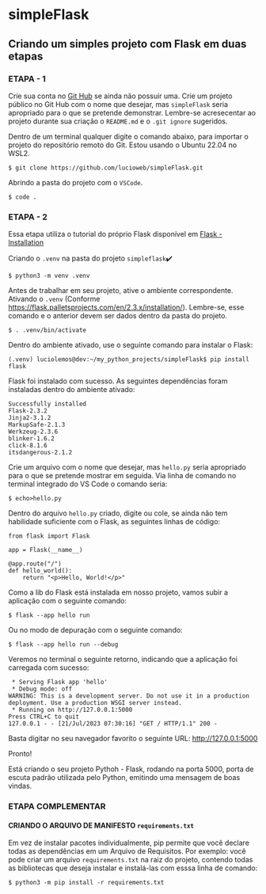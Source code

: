 # simpleFlask
## Criando um simples projeto com Flask em duas etapas
### ETAPA - 1

Crie sua conta no [Git Hub](https://github.com/)  se ainda não possuir uma.
Crie um projeto público no Git Hub com o nome que desejar, mas `simpleFlask` seria apropriado para o que se pretende demonstrar.
Lembre-se acresecentar ao projeto durante sua criação o `README.md` e o `.git ignore` sugeridos. 

Dentro de um terminal qualquer digite o comando abaixo, para importar o projeto do repositório remoto do Git.
Estou usando o Ubuntu 22.04 no WSL2.
```
$ git clone https://github.com/lucioweb/simpleFlask.git
```

Abrindo a pasta do projeto com o `VSCode`.
```
$ code .
```
### ETAPA - 2
Essa etapa utiliza o tutorial do próprio Flask disponível em [Flask - Installation](https://flask.palletsprojects.com/en/2.3.x/installation/#dependencies)

Criando o `.venv` na pasta do projeto `simpleflask`✔️
```
$ python3 -m venv .venv
```

Antes de trabalhar em seu projeto, ative o ambiente correspondente.
Ativando o `.venv` (Conforme https://flask.palletsprojects.com/en/2.3.x/installation/). 
Lembre-se, esse comando e o anterior devem ser dados dentro da pasta do projeto.
```
$ . .venv/bin/activate
```

Dentro do ambiente ativado, use o seguinte comando para instalar o Flask:
```
(.venv) luciolemos@dev:~/my_python_projects/simpleFlask$ pip install flask
```
Flask foi instalado com sucesso. As seguintes dependências foram instaladas dentro do ambiente ativado:
```
Successfully installed 
Flask-2.3.2 
Jinja2-3.1.2 
MarkupSafe-2.1.3 
Werkzeug-2.3.6 
blinker-1.6.2 
click-8.1.6 
itsdangerous-2.1.2
```
Crie um arquivo com o nome que desejar, mas `hello.py` seria apropriado para o que se pretende mostrar em seguida.
Via linha de comando no terminal integrado do VS Code o comando seria:
```
$ echo>hello.py
```
Dentro do arquivo `hello.py` criado, digite ou cole, se ainda não tem habilidade suficiente com o Flask, as seguintes linhas de código:
```
from flask import Flask

app = Flask(__name__)

@app.route("/")
def hello_world():
    return "<p>Hello, World!</p>"
```
Como a lib do Flask está instalada em nosso projeto, vamos subir a aplicação com o seguinte comando:
```
$ flask --app hello run
```

Ou no modo de depuração com o seguinte comando:
```
$ flask --app hello run --debug
```

Veremos no terminal o seguinte retorno, indicando que a aplicação foi carregada com sucesso:
```
 * Serving Flask app 'hello'
 * Debug mode: off
WARNING: This is a development server. Do not use it in a production deployment. Use a production WSGI server instead.
 * Running on http://127.0.0.1:5000
Press CTRL+C to quit
127.0.0.1 - - [21/Jul/2023 07:30:16] "GET / HTTP/1.1" 200 -
```
Basta digitar no seu navegador favorito o seguinte URL: http://127.0.0.1:5000

Pronto! 

Está criando o seu projeto Pythoh - Flask, rodando na porta 5000, porta de escuta padrão utilizada pelo Python, emitindo uma mensagem de boas vindas.

### ETAPA COMPLEMENTAR

#### CRIANDO O ARQUIVO DE MANIFESTO `requirements.txt`
Em vez de instalar pacotes individualmente, pip permite que você declare todas as dependências em um Arquivo de Requisitos.
Por exemplo: você pode criar um arquivo `requirements.txt` na raiz do projeto, contendo todas as bibliotecas que deseja instalar e instalá-las com esssa linha de comando:
```
$ python3 -m pip install -r requirements.txt
```
